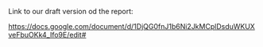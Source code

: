 Link to our draft version od the report:

https://docs.google.com/document/d/1DjQG0fnJ1b6Ni2JkMCplDsduWKUXveFbuOKk4_Ifo9E/edit#
